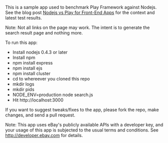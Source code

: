 This is a sample app used to benchmark Play Framework against Nodejs. See the blog post [Nodejs vs Play for Front-End Apps](http://www.subbu.org/blog/2011/03/nodejs-vs-play-for-front-end-apps) for the context and latest test results.

Note: Not all links on the page may work. The intent is to generate the search result page and nothing more.

To run this app:

* Install nodejs 0.4.3 or later
* Install npm
* npm install express
* npm install ejs
* npm install cluster
* cd to whereever you cloned this repo
* mkdir logs
* mkdir pids
* NODE_ENV=production node search.js
* Hit http://localhost:3000

If you want to suggest tweaks/fixes to the app, please fork the repo, make changes, and send a pull request.

Note: This app uses eBay's publicly available APIs with a developer key, and your usage of this app is subjected to the usual terms and conditions. See http://developer.ebay.com for details.
